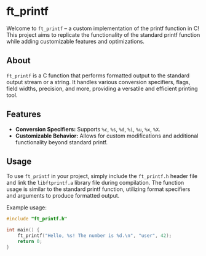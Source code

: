 # ft_printf

Welcome to `ft_printf` – a custom implementation of the printf function in C! This project aims to replicate the functionality of the standard printf function while adding customizable features and optimizations.

## About

`ft_printf` is a C function that performs formatted output to the standard output stream or a string. It handles various conversion specifiers, flags, field widths, precision, and more, providing a versatile and efficient printing tool.

## Features

- **Conversion Specifiers:** Supports `%c`, `%s`, `%d`, `%i`, `%u`, `%x`, `%X`.
- **Customizable Behavior:** Allows for custom modifications and additional functionality beyond standard printf.

## Usage

To use `ft_printf` in your project, simply include the `ft_printf.h` header file and link the `libftprintf.a` library file during compilation. The function usage is similar to the standard printf function, utilizing format specifiers and arguments to produce formatted output.

Example usage:

```c
#include "ft_printf.h"

int main() {
    ft_printf("Hello, %s! The number is %d.\n", "user", 42);
    return 0;
}
